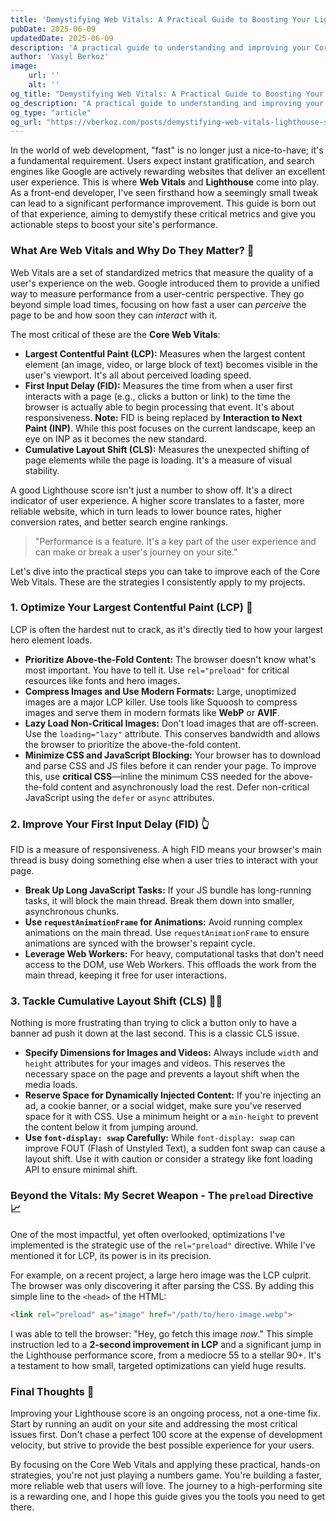 ```yaml
---
title: 'Demystifying Web Vitals: A Practical Guide to Boosting Your Lighthouse Score'
pubDate: 2025-06-09
updatedDate: 2025-06-09
description: 'A practical guide to understanding and improving your Core Web Vitals to boost your Lighthouse score and provide a better user experience. Learn about LCP, FID, CLS, and how to optimize them.'
author: 'Vasyl Berkoz'
image:
    url: ''
    alt: ''
og_title: "Demystifying Web Vitals: A Practical Guide to Boosting Your Lighthouse Score"
og_description: "A practical guide to understanding and improving your Core Web Vitals to boost your Lighthouse score and provide a better user experience. Learn about LCP, FID, CLS, and how to optimize them."
og_type: "article"
og_url: "https://vberkoz.com/posts/demystifying-web-vitals-lighthouse-score"
---
```


In the world of web development, "fast" is no longer just a nice-to-have; it's a fundamental requirement. Users expect instant gratification, and search engines like Google are actively rewarding websites that deliver an excellent user experience. This is where **Web Vitals** and **Lighthouse** come into play. As a front-end developer, I've seen firsthand how a seemingly small tweak can lead to a significant performance improvement. This guide is born out of that experience, aiming to demystify these critical metrics and give you actionable steps to boost your site's performance.

### What Are Web Vitals and Why Do They Matter? 🧭

Web Vitals are a set of standardized metrics that measure the quality of a user's experience on the web. Google introduced them to provide a unified way to measure performance from a user-centric perspective. They go beyond simple load times, focusing on how fast a user can *perceive* the page to be and how soon they can *interact* with it.

The most critical of these are the **Core Web Vitals**:

  - **Largest Contentful Paint (LCP):** Measures when the largest content element (an image, video, or large block of text) becomes visible in the user's viewport. It's all about perceived loading speed.
  - **First Input Delay (FID):** Measures the time from when a user first interacts with a page (e.g., clicks a button or link) to the time the browser is actually able to begin processing that event. It's about responsiveness. **Note:** FID is being replaced by **Interaction to Next Paint (INP)**. While this post focuses on the current landscape, keep an eye on INP as it becomes the new standard.
  - **Cumulative Layout Shift (CLS):** Measures the unexpected shifting of page elements while the page is loading. It's a measure of visual stability.

A good Lighthouse score isn't just a number to show off. It's a direct indicator of user experience. A higher score translates to a faster, more reliable website, which in turn leads to lower bounce rates, higher conversion rates, and better search engine rankings.

> "Performance is a feature. It's a key part of the user experience and can make or break a user's journey on your site."

Let's dive into the practical steps you can take to improve each of the Core Web Vitals. These are the strategies I consistently apply to my projects.

### 1\. Optimize Your Largest Contentful Paint (LCP) 🎨

LCP is often the hardest nut to crack, as it's directly tied to how your largest hero element loads.

  * **Prioritize Above-the-Fold Content:** The browser doesn't know what's most important. You have to tell it. Use `rel="preload"` for critical resources like fonts and hero images.
  * **Compress Images and Use Modern Formats:** Large, unoptimized images are a major LCP killer. Use tools like Squoosh to compress images and serve them in modern formats like **WebP** or **AVIF**.
  * **Lazy Load Non-Critical Images:** Don't load images that are off-screen. Use the `loading="lazy"` attribute. This conserves bandwidth and allows the browser to prioritize the above-the-fold content.
  * **Minimize CSS and JavaScript Blocking:** Your browser has to download and parse CSS and JS files before it can render your page. To improve this, use **critical CSS**—inline the minimum CSS needed for the above-the-fold content and asynchronously load the rest. Defer non-critical JavaScript using the `defer` or `async` attributes.

### 2\. Improve Your First Input Delay (FID) 👆

FID is a measure of responsiveness. A high FID means your browser's main thread is busy doing something else when a user tries to interact with your page.

  * **Break Up Long JavaScript Tasks:** If your JS bundle has long-running tasks, it will block the main thread. Break them down into smaller, asynchronous chunks.
  * **Use `requestAnimationFrame` for Animations:** Avoid running complex animations on the main thread. Use `requestAnimationFrame` to ensure animations are synced with the browser's repaint cycle.
  * **Leverage Web Workers:** For heavy, computational tasks that don't need access to the DOM, use Web Workers. This offloads the work from the main thread, keeping it free for user interactions.

### 3\. Tackle Cumulative Layout Shift (CLS) 🤸‍♂️

Nothing is more frustrating than trying to click a button only to have a banner ad push it down at the last second. This is a classic CLS issue.

  * **Specify Dimensions for Images and Videos:** Always include `width` and `height` attributes for your images and videos. This reserves the necessary space on the page and prevents a layout shift when the media loads.
  * **Reserve Space for Dynamically Injected Content:** If you're injecting an ad, a cookie banner, or a social widget, make sure you've reserved space for it with CSS. Use a minimum height or a `min-height` to prevent the content below it from jumping around.
  * **Use `font-display: swap` Carefully:** While `font-display: swap` can improve FOUT (Flash of Unstyled Text), a sudden font swap can cause a layout shift. Use it with caution or consider a strategy like font loading API to ensure minimal shift.

### Beyond the Vitals: My Secret Weapon - The `preload` Directive 📈

One of the most impactful, yet often overlooked, optimizations I've implemented is the strategic use of the `rel="preload"` directive. While I've mentioned it for LCP, its power is in its precision.

For example, on a recent project, a large hero image was the LCP culprit. The browser was only discovering it after parsing the CSS. By adding this simple line to the `<head>` of the HTML:

```html
<link rel="preload" as="image" href="/path/to/hero-image.webp">
```

I was able to tell the browser: "Hey, go fetch this image *now*." This simple instruction led to a **2-second improvement in LCP** and a significant jump in the Lighthouse performance score, from a mediocre 55 to a stellar 90+. It's a testament to how small, targeted optimizations can yield huge results.

### Final Thoughts 📝

Improving your Lighthouse score is an ongoing process, not a one-time fix. Start by running an audit on your site and addressing the most critical issues first. Don't chase a perfect 100 score at the expense of development velocity, but strive to provide the best possible experience for your users.

By focusing on the Core Web Vitals and applying these practical, hands-on strategies, you're not just playing a numbers game. You're building a faster, more reliable web that users will love. The journey to a high-performing site is a rewarding one, and I hope this guide gives you the tools you need to get there.